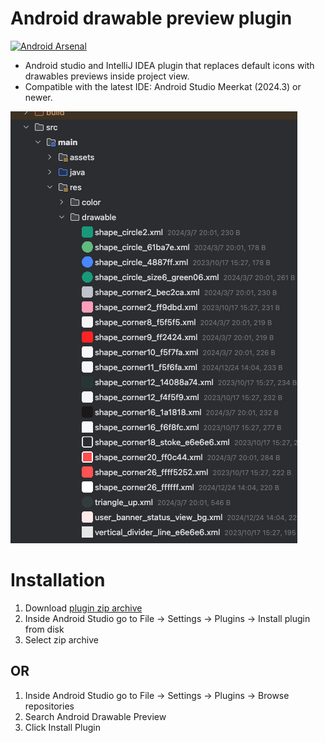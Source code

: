 # Android drawable preview plugin

[![Android Arsenal]( https://img.shields.io/badge/Android%20Arsenal-Android%20drawable%20preview%20plugin-green.svg?style=flat )]( https://android-arsenal.com/details/1/7000 )

- Android studio and IntelliJ IDEA plugin that replaces default icons with drawables previews inside project view.
- Compatible with the latest IDE: Android Studio Meerkat (2024.3) or newer.

![screenshot](./screenshot.png)

# Installation

1. Download [plugin zip archive](./release/drawable_preview-1.1.6.zip)
2. Inside Android Studio go to File -> Settings -> Plugins -> Install plugin from disk
3. Select zip archive

## OR

1. Inside Android Studio go to File -> Settings -> Plugins -> Browse repositories
2. Search Android Drawable Preview
3. Click Install Plugin
